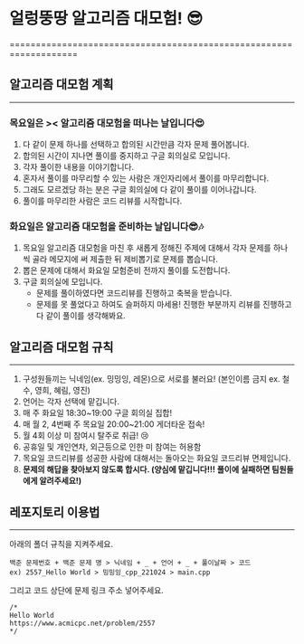 # 얼렁뚱땅 알고리즘 대모험! 😎
===================================================================

## 알고리즘 대모험 계획
-------------------------------------------------------------------

### 목요일은 >< 알고리즘 대모험을 떠나는 날입니다😍
1. 다 같이 문제 하나를 선택하고 합의된 시간만큼 각자 문제 풀어봅니다.
2. 합의된 시간이 지나면 풀이를 중지하고 구글 회의실로 모입니다.
3. 각자 풀이한 내용을 이야기합니다.
4. 혼자서 풀이를 마무리할 수 있는 사람은 개인자리에서 풀이를 마무리합니다.
5. 그래도 모르겠당 하는 분은 구글 회의실에 다 같이 풀이를 이어나갑니다.
6. 풀이를 마무리한 사람은 코드 리뷰를 시작합니다.

### 화요일은 알고리즘 대모험을 준비하는 날입니다😎🎶

1. 목요일 알고리즘 대모험을 마친 후 새롭게 정해진 주제에 대해서 각자 문제를 하나씩 골라 메모지에 써 제출한 뒤 제비뽑기로 문제를 뽑습니다.
2. 뽑은 문제에 대해서 화요일 모험준비 전까지 풀이를 도전합니다.
3. 구글 회의실에 모입니다.
    * 문제를 풀이하였다면 코드리뷰를 진행하고 축복을 받습니다.
    * 문제를 못 풀었다고 하여도 슬퍼하지 마세용! 진행한 부분까지 리뷰를 진행하고 다 같이 풀이를 생각해봐요.

## 알고리즘 대모험 규칙
-------------------------------------------------------------------

1. 구성원들끼는 닉네임(ex. 밍밍잉, 레몬)으로 서로를 불러요! (본인이름 금지 ex. 철수, 영희, 혜림, 영진)
2. 언어는 각자 선택에 맡깁니다.
3. 매 주 화요일 18:30~19:00 구글 회의실 집합!
4. 매 월 2, 4번째 주 목요일 20:00~21:00 게더타운 접속!
5. 월 4회 이상 미 참여시 탈주로 취급!  😢
6. 공휴일 및 개인연차, 외근등으로 인한 미 참여는 허용함
7. 목요일 코드리뷰를 성공한 사람에 대해서는 돌아오는 화요일 코드리뷰 면제입니다.
8. **문제의 해답을 찾아보지 않도록 합시다. (양심에 맡깁니다!!! 풀이에 실패하면 팀원들에게 알려주세요!)**

## 레포지토리 이용법
-------------------------------------------------------------------

아래의 폴더 규칙을 지켜주세요.

    백준 문제번호 + 백준 문제 명 > 닉네임 + _ + 언어 + _ + 풀이날짜 > 코드   
    ex) 2557_Hello World > 밍밍잉_cpp_221024 > main.cpp

그리고 코드 상단에 문제 링크 주소 넣어주세요.

    /*
    Hello World
    https://www.acmicpc.net/problem/2557
    */

